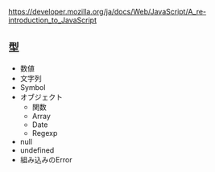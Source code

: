 https://developer.mozilla.org/ja/docs/Web/JavaScript/A_re-introduction_to_JavaScript

## 型
- 数値
- 文字列
- Symbol
- オブジェクト
  - 関数
  - Array
  - Date
  - Regexp
- null
- undefined
- 組み込みのError
